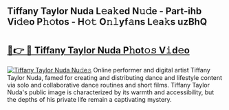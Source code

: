 ## Tiffany Taylor Nuda L𝚎a𝚔ed N𝚞𝚍e - Part-ihb Vi𝚍𝚎o P𝚑𝚘tos - H𝚘𝚝 O𝚗𝚕yf𝚊ns L𝚎a𝚔s uzBhQ

# <h2><a href="http://kf0hgnj.oniu.top/?m=Tiffany+Taylor+Nuda">🔗👉 🔴 Tiffany Taylor Nuda P𝚑ot𝚘𝚜 V𝚒d𝚎o</a></h2>

[![Tiffany Taylor Nuda Nu𝚍e𝚜](https://i.imgur.com/0qMVB7G.gif)](http://kf0hgnj.oniu.top/?m=Tiffany+Taylor+Nuda)
Online performer and digital artist Tiffany Taylor Nuda, famed for creating and distributing dance and lifestyle content via solo and collaborative dance routines and short films. Tiffany Taylor Nuda's public image is characterized by its warmth and accessibility, but the depths of his private life remain a captivating mystery.  
